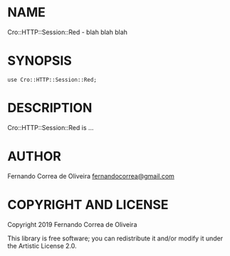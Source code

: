 NAME
====

Cro::HTTP::Session::Red - blah blah blah

SYNOPSIS
========

```perl6
use Cro::HTTP::Session::Red;
```

DESCRIPTION
===========

Cro::HTTP::Session::Red is ...

AUTHOR
======

Fernando Correa de Oliveira <fernandocorrea@gmail.com>

COPYRIGHT AND LICENSE
=====================

Copyright 2019 Fernando Correa de Oliveira

This library is free software; you can redistribute it and/or modify it under the Artistic License 2.0.


